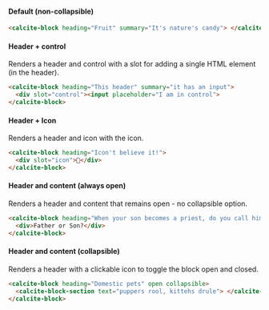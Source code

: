 #### Default (non-collapsible)

```html
<calcite-block heading="Fruit" summary="It's nature's candy"> </calcite-block>
```

#### Header + control

Renders a header and control with a slot for adding a single HTML element (in the header).

```html
<calcite-block heading="This header" summary="it has an input">
  <div slot="control"><input placeholder="I am in control">
</calcite-block>
```

#### Header + Icon

Renders a header and icon with the icon.

```html
<calcite-block heading="Icon't believe it!">
  <div slot="icon">🤯</div>
</calcite-block>
```

#### Header and content (always open)

Renders a header and content that remains open - no collapsible option.

```html
<calcite-block heading="When your son becomes a priest, do you call him..." open>
  <div>Father or Son?</div>
</calcite-block>
```

#### Header and content (collapsible)

Renders a header with a clickable icon to toggle the block open and closed.

```html
<calcite-block heading="Domestic pets" open collapsible>
  <calcite-block-section text="puppers rool, kittehs drule"> </calcite-block-section>
</calcite-block>
```
